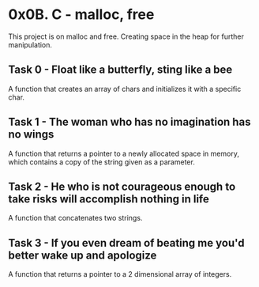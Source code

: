 # 0x0B. C - malloc, free

This project is on malloc and free. Creating space in the heap for further manipulation.

## Task 0 - Float like a butterfly, sting like a bee
A function that creates an array of chars and initializes it with a specific char.

## Task 1 - The woman who has no imagination has no wings
A function that returns a pointer to a newly allocated space in memory, which contains a copy of the string given as a parameter.

## Task 2 - He who is not courageous enough to take risks will accomplish nothing in life
A function that concatenates two strings.

## Task 3 -  If you even dream of beating me you'd better wake up and apologize
A function that returns a pointer to a 2 dimensional array of integers.
